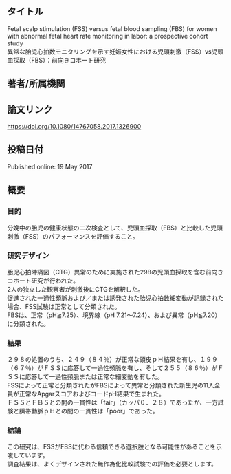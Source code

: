 ## タイトル
Fetal scalp stimulation (FSS) versus fetal blood sampling (FBS) for women with abnormal fetal heart rate monitoring in labor: a prospective cohort study  
異常な胎児心拍数モニタリングを示す妊娠女性における児頭刺激（FSS）vs児頭血採取（FBS）：前向きコホート研究

## 著者/所属機関

## 論文リンク
https://doi.org/10.1080/14767058.2017.1326900

## 投稿日付
Published online: 19 May 2017

## 概要
### 目的
分娩中の胎児の健康状態の二次検査として、児頭血採取（FBS）と比較した児頭刺激（FSS）のパフォーマンスを評価すること。

### 研究デザイン
胎児心拍陣痛図（CTG）異常のために実施された298の児頭血採取を含む前向きコホート研究が行われた。  
2人の独立した観察者が刺激後にCTGを解釈した。  
促進された一過性頻脈および／または誘発された胎児心拍数細変動が記録された場合、FSS試験は正常として分類された。  
FBSは、正常（pH≧7.25）、境界線（pH 7.21〜7.24）、および異常（pH≦7.20）に分類された。

### 結果
２９８の処置のうち、２４９（８４％）が正常な頭皮ｐＨ結果を有し、１９９（６７％）がＦＳＳに応答して一過性頻脈を有し、そして２５５（８６％）がＦＳＳに応答して一過性頻脈または正常な細変動を有した。  
FSSによって正常と分類されたがFBSによって異常と分類された新生児の11人全員が正常なApgarスコアおよびコードpH結果で生まれた。  
ＦＳＳとＦＢＳとの間の一貫性は「fair」（カッパ０．２８）であったが、一方試験と臍帯動脈ｐＨとの間の一貫性は「poor」であった。

### 結論
この研究は、FSSがFBSに代わる信頼できる選択肢となる可能性があることを示唆しています。  
調査結果は、よくデザインされた無作為化比較試験での評価を必要とします。
